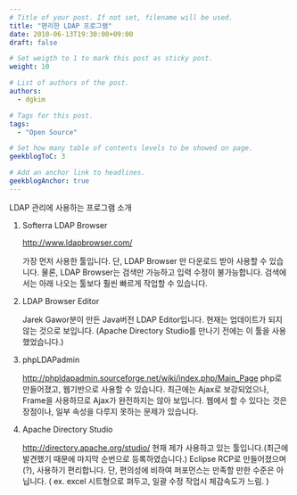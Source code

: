 ```yaml
---
# Title of your post. If not set, filename will be used.
title: "편리한 LDAP 프로그램"
date: 2010-06-13T19:30:00+09:00
draft: false

# Set weigth to 1 to mark this post as sticky post.
weight: 10

# List of authors of the post.
authors:
  - dgkim

# Tags for this post.
tags:
  - "Open Source"

# Set how many table of contents levels to be showed on page.
geekblogToC: 3

# Add an anchor link to headlines.
geekblogAnchor: true
---
```


LDAP 관리에 사용하는 프로그램 소개

1. Softerra LDAP Browser

    <a href="http://www.ldapbrowser.com/">http://www.ldapbrowser.com/</a>

    가장 먼저 사용한 툴입니다.
    단, LDAP Browser 만 다운로드 받아 사용할 수 있습니다.
    물론, LDAP Browser는 검색만 가능하고 입력 수정이 불가능합니다.
    검색에서는 아래 나오는 툴보다 훨씬 빠르게 작업할 수 있습니다.

2. LDAP Browser Editor

    Jarek Gawor분이 만든 Java버전 LDAP Editor입니다.
    현재는 업데이트가 되지 않는 것으로 보입니다.
    (Apache Directory Studio를 만나기 전에는 이 툴을 사용했었습니다.)

3. phpLDAPadmin

    <a href="http://phpldapadmin.sourceforge.net/wiki/index.php/Main_Page">http://phpldapadmin.sourceforge.net/wiki/index.php/Main_Page</a>
    php로 만들어졌고, 웹기반으로 사용할 수 있습니다.
    최근에는 Ajax로 보강되었으나, Frame을 사용하므로 Ajax가 완전하지는 않아 보입니다.
    웹에서 할 수 있다는 것은 장점이나, 일부 속성을 다루지 못하는 문제가 있습니다.

4. Apache Directory Studio

    <a href="http://directory.apache.org/studio/">http://directory.apache.org/studio/</a>
    현재 제가 사용하고 있는 툴입니다.(최근에 발견했기 때문에 마지막 순번으로 등록하였습니다.)
    Eclipse RCP로 만들어졌으며(?), 사용하기 편리합니다.
    단, 편의성에 비하여 퍼포먼스는 만족할 만한 수준은 아닙니다.
    ( ex. excel 시트형으로 펴두고, 일괄 수정 작업시 체감속도가 느림. )
